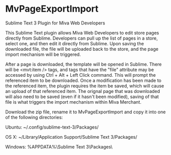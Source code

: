 # MvPageExportImport
Sublime Text 3 Plugin for Miva Web Developers

This Sublime Text plugin allows Miva Web Developers to edit store pages directly from Sublime.  Developers can pull up the list of pages in a store, select one, and then edit it directly from Sublime.  Upon saving the downloaded file, the file will be uploaded back to the store, and the page import mechanism will be triggered.

After a page is downloaded, the template will be opened in Sublime.  There will be <mvt:item /> tags, and tags that have the "file" attribute may be accessed by using Ctrl + Alt + Left Click command.  This will prompt the referenced item to be downloaded.  Once a modification has been made to the referenced item, the plugin requires the item be saved, which will cause an upload of that referenced item.  The orignal page that was downloaded will also need to be saved (even if it hasn't been modified), saving of that file is what triggers the import mechanism within Miva Merchant.

Download the zip file, rename it to MvPageExportImport and copy it into one of the following directories:

Ubuntu: ~/.config/sublime-text-3/Packages/

OS X: ~/Library/Application Support/Sublime Text 3/Packages/

Windows: %APPDATA%\Sublime Text 3\Packages\
